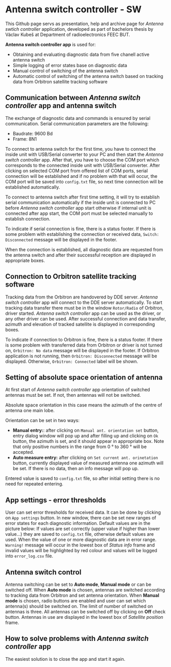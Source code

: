 ﻿# Antenna switch controller - SW

This Github page servs as presentation, help and archive page for *Antenna swtich controller* application, developed as part of bachelors thesis by Václav Kubeš at Department of radioelectronics FEEC BUT.

**Antenna switch controller app** is used for: 

 - Obtaining and evaluating diagnostic data from five chanell active antenna switch
 - Simple logging of error states base on diagnostic data
 - Manual control of switching of the antenna switch
 - Automatic control of switching of the antenna switch based on tracking data from Orbitron satellite tracking software

## Communication between *Antenna switch controller* app and antenna switch

The exchange of diagnostic data and commands is ensured by serial communication. 
Serial communication parameters are the following:

 - Baudrate: 9600 Bd
 - Frame: 8N1

To connect to antenna switch for the first time, you have to connect the inside unit with USB/Serial converter to your PC and then start the *Antenna switch controller* app. After that, you have to choose the COM port which corresponds to the connected inside unit with USB/Serial converter. After clicking on selected COM port from offered list of COM ports, serial connection will be established and if no problem with that will occur, the COM port will be saved into `config.txt` file, so next time connection will be established automatically. 

To connect to antenna switch after first time setting, it will try to establish serial communication automatically if the inside unit is connected to PC before *Antenna switch controller* app start otherwise if internal unit is connected after app start, the COM port must be selected manually to establish connection.

To indicate if serial connection is fine, there is a status footer. If there is some problem with establishing the connection or received data,  `Switch: Disconnected` message will be displayed in the footer. 

When the connection is established, all diagnostic data are requested from the antenna switch and after their successful reception are displayed in appropriate boxes.

## Connection to Orbitron satellite tracking software
Tracking data from the Orbitron are handovered by DDE server. *Antenna switch controller* app will connect to the DDE server automatically. To start tracking data transfer there must be in the window `Rotor/Radio` of Orbitron, driver started. *Antenna switch controller* app  can be used as the driver, or any other driver can be used.  After successful connection and data transfer, azimuth and elevation of tracked satellite is displayed in corresponding boxes.

To indicate if connection to Orbitron is fine, there is a status footer. If there is some problem with transferred data from Orbitron or driver is not turned on,  `Orbitron: No data` message will be displayed in the footer. If Orbitron application is not running, then `Orbitron: Disconnected` message will be displayed. Otherwise, `Orbitron: Connected` label will be shown.

## Setting of absolute space orientation of antenna
At first start of *Antenna switch controller* app  orientation of switched antennas must be set. If not, then antennas will not be switched.

Absolute space orientation in this case means the azimuth of the centre of antenna one main lobe.

Orientation can be set in two ways:

 - **Manual entry:**: after clicking on `Manual ant. orientation set` button, entry dialog window will pop up and after filling up and clicking on `Ok` button, the azimuth is set, and it should appear in appropriate box. Note that only positive numbers in the range from 0 ° to 360 ° will be accepted.
 - **Auto measure entry:** after clicking on `Set current ant. orinetation` button, currently displayed value of measured antenna one azimuth will be set. If there is no data, then an info message will pop up.

Entered value is saved to `config.txt` file, so after initial setting there is no need for repeated entering.

## App settings - error thresholds
User can set error thresholds for received data. It can be done by clicking on `App settings` button. In new window, there can be set new ranges of error states for each diagnostic information. Default values are in the picture below:
If values are set correctly (upper value if higher than lower value...) they are saved to `config.txt` file, otherwise default values are used. 
When the value of one or more diagnostic data are in error range. `Warning!` message will occur in the lowest box of *Status info* frame and invalid values will be highlighted by red colour and values will be logged into `error_log.csv` file.

## Antenna switch control
Antenna switching can be set to **Auto mode**, **Manual mode** or can be switched off. 
When **Auto mode** is chosen, antennas are switched according to tracking data from Orbitron and set antenna orientation.
When **Manual mode** is chosen, radio buttons are enabled and user can set which antenna(s) should be switched on. The limit of number of switched on antennas is three.
All antennas can be switched off by clicking on **Off** check button.
Antennas in use are displayed in the lowest box of *Satellite position* frame.
## How to solve problems with *Antenna switch controller* app
The easiest solution is to close the app and start it again.
